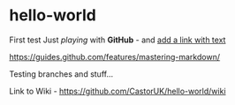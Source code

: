 # hello-world
First test
Just *playing* with **GitHub** - and [add a link with text](https://google.com)

https://guides.github.com/features/mastering-markdown/

Testing branches and stuff...

Link to Wiki - https://github.com/CastorUK/hello-world/wiki 
